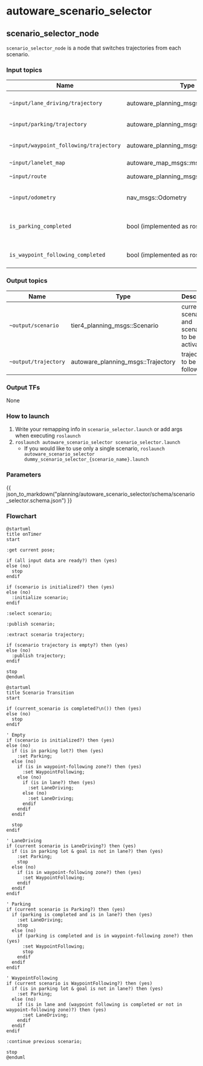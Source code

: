 # autoware_scenario_selector

## scenario_selector_node

`scenario_selector_node` is a node that switches trajectories from each scenario.

### Input topics

| Name                                    | Type                                  | Description                                           |
| --------------------------------------- | ------------------------------------- | ----------------------------------------------------- |
| `~input/lane_driving/trajectory`        | autoware_planning_msgs::Trajectory    | trajectory of LaneDriving scenario                    |
| `~input/parking/trajectory`             | autoware_planning_msgs::Trajectory    | trajectory of Parking scenario                        |
| `~input/waypoint_following/trajectory`  | autoware_planning_msgs::Trajectory    | trajectory of WaypointFollowing scenario              |
| `~input/lanelet_map`                    | autoware_map_msgs::msg::LaneletMapBin |                                                       |
| `~input/route`                          | autoware_planning_msgs::LaneletRoute  | route and goal pose                                   |
| `~input/odometry`                       | nav_msgs::Odometry                    | for checking whether vehicle is stopped               |
| `is_parking_completed`                  | bool (implemented as rosparam)        | whether all split trajectory of Parking are published |
| `is_waypoint_following_completed`       | bool (implemented as rosparam)        | whether WaypointFollowing is completed                |

### Output topics

| Name                 | Type                               | Description                                    |
| -------------------- | ---------------------------------- | ---------------------------------------------- |
| `~output/scenario`   | tier4_planning_msgs::Scenario      | current scenario and scenarios to be activated |
| `~output/trajectory` | autoware_planning_msgs::Trajectory | trajectory to be followed                      |

### Output TFs

None

### How to launch

1. Write your remapping info in `scenario_selector.launch` or add args when executing `roslaunch`
2. `roslaunch autoware_scenario_selector scenario_selector.launch`
   - If you would like to use only a single scenario, `roslaunch autoware_scenario_selector dummy_scenario_selector_{scenario_name}.launch`

### Parameters

{{ json_to_markdown("planning/autoware_scenario_selector/schema/scenario_selector.schema.json") }}

### Flowchart

```plantuml
@startuml
title onTimer
start

:get current pose;

if (all input data are ready?) then (yes)
else (no)
  stop
endif

if (scenario is initialized?) then (yes)
else (no)
  :initialize scenario;
endif

:select scenario;

:publish scenario;

:extract scenario trajectory;

if (scenario trajectory is empty?) then (yes)
else (no)
  :publish trajectory;
endif

stop
@enduml
```

```plantuml
@startuml
title Scenario Transition
start

if (current_scenario is completed?\n()) then (yes)
else (no)
  stop
endif

' Empty
if (scenario is initialized?) then (yes)
else (no)
  if (is in parking lot?) then (yes)
    :set Parking;
  else (no)
    if (is in waypoint-following zone?) then (yes)
      :set WaypointFollowing;
    else (no)
      if (is in lane?) then (yes)
        :set LaneDriving;
      else (no)
        :set LaneDriving;
      endif
    endif
  endif

  stop
endif

' LaneDriving
if (current scenario is LaneDriving?) then (yes)
  if (is in parking lot & goal is not in lane?) then (yes)
    :set Parking;
    stop
  else (no)
    if (is in waypoint-following zone?) then (yes)
      :set WaypointFollowing;
    endif
  endif
endif

' Parking
if (current scenario is Parking?) then (yes)
  if (parking is completed and is in lane?) then (yes)
    :set LaneDriving;
    stop
  else (no)
    if (parking is completed and is in waypoint-following zone?) then (yes)
      :set WaypointFollowing;
      stop
    endif
  endif
endif

' WaypointFollowing
if (current scenario is WaypointFollowing?) then (yes)
  if (is in parking lot & goal is not in lane?) then (yes)
    :set Parking;
  else (no)
    if (is in lane and (waypoint following is completed or not in waypoint-following zone)?) then (yes)
      :set LaneDriving;
    endif
  endif
endif

:continue previous scenario;

stop
@enduml
```

